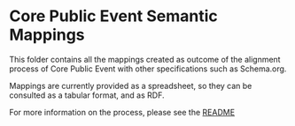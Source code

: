 # Core Public Event Semantic Mappings

This folder contains all the mappings created as outcome of the alignment process of Core Public Event with other specifications such as Schema.org.

Mappings are currently provided as a spreadsheet, so they can be consulted as a tabular format, and as RDF.

For more information on the process, please see the [README](../README.md)